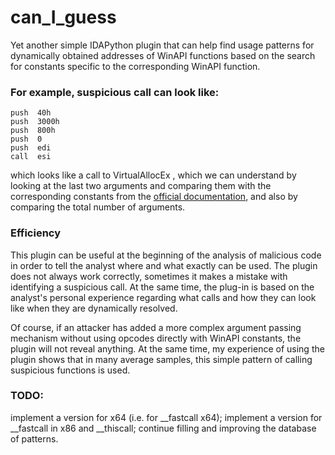 # can_I_guess

Yet another simple IDAPython plugin that can help find usage patterns for dynamically obtained addresses of WinAPI functions based on the search for constants specific to the corresponding WinAPI function.



### For example, suspicious call can look like:
```
push  40h
push  3000h
push  800h
push  0
push  edi
call  esi
```

which looks like a call to VirtualAllocEx , which we can understand by looking at the last two arguments and comparing them with the corresponding constants from the [official documentation](https://learn.microsoft.com/en-us/windows/win32/api/memoryapi/nf-memoryapi-virtualallocex), and also by comparing the total number of arguments.

### Efficiency

This plugin can be useful at the beginning of the analysis of malicious code in order to tell the analyst where and what exactly can be used. The plugin does not always work correctly, sometimes it makes a mistake with identifying a suspicious call.
At the same time, the plug-in is based on the analyst's personal experience regarding what calls and how they can look like when they are dynamically resolved.


Of course, if an attacker has added a more complex argument passing mechanism without using opcodes directly with WinAPI constants, the plugin will not reveal anything. 
At the same time, my experience of using the plugin shows that in many average samples, this simple pattern of calling suspicious functions is used.



### TODO:
implement a version for x64 (i.e. for __fastcall x64);
implement a version for __fastcall in x86 and __thiscall;
continue filling and improving the database of patterns.
